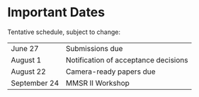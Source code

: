 # Important Dates

Tentative schedule, subject to change:

|              |                                      |
|--------------|--------------------------------------|
| June 27      | Submissions due                      |
| August 1     | Notification of acceptance decisions |
| August 22    | Camera-ready papers due              |
| September 24 | MMSR II Workshop                     |
